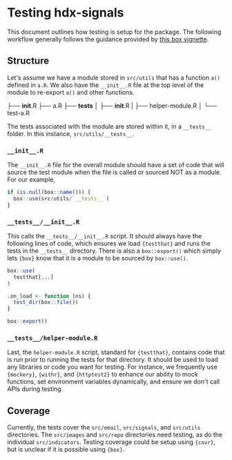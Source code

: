 # Testing hdx-signals

This document outlines how testing is setup for the package. The following workflow
generally follows the guidance provided by
[this box vignette](https://cran.rstudio.com/web/packages/box/vignettes/testing.html).

## Structure

Let's assume we have a module stored in `src/utils` that has a function `a()` defined
in `a.R`. We also have the `__init__.R` file at the top level of the module to re-export
`a()` and other functions.

├── __init__.R
├── a.R
├── __tests__
│   ├── __init__.R
|   ├── helper-module.R
│   └── test-a.R

The tests associated with the module are stored within it, in a `__tests__` folder.
In this instance, `src/utils/__tests__`.

### `__init__.R`

The `__init__.R` file for the overall module should have a set of code that will
source the test module when the file is called or sourced NOT as a module. For our
example, 

```r
if (is.null(box::name())) {
  box::use(src/utils/`__tests__`)
}
```

### `__tests__/__init__.R`

This calls the `__tests__/__init__.R` script. It should always have the following
lines of code, which ensures we load `{testthat}` and runs the tests in the `__tests__`
directory. There is also a `box::export()` which simply lets `{box}` know that it is
a module to be sourced by `box::use()`.

```r
box::use(
  testthat[...]
)

.on_load <- function (ns) {
  test_dir(box::file())
}

box::export()
```

### `__tests__/helper-module.R`

Last, the `helper-module.R` script, standard for `{testthat}`, contains code that is
run prior to running the tests for that directory. It should be used to load any
libraries or code you want for testing. For instance, we frequently use `{mockery}`,
`{withr}`, and `{httptest2}` to enhance our ability to mock functions, set environment
variables dynamically, and ensure we don't call APIs during testing.

## Coverage

Currently, the tests cover the `src/email`, `src/signals`, and `src/utils` directories.
The `src/images` and `src/repo` directories need testing, as do the individual
`src/indicators`. Testing coverage could be setup using `{covr}`, but is unclear if it
is possible using `{box}`.
